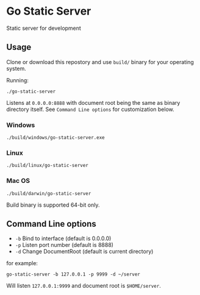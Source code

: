 # Go Static Server

Static server for development

## Usage

Clone or download this repostory and use `build/` binary for your operating system.

Running:

```
./go-static-server
```

Listens at `0.0.0.0:8888` with document root being the same as binary directory itself.
See `Command Line options` for customization below.

### Windows

```
./build/windows/go-static-server.exe
```

### Linux

```
./build/linux/go-static-server
```

### Mac OS

```
./build/darwin/go-static-server
```

Build binary is supported 64-bit only.

## Command Line options

- `-b` Bind to interface (default is 0.0.0.0)
- `-p` Listen port number (default is 8888)
- `-d` Change DocumentRoot (default is current directory)

for example:

```
go-static-server -b 127.0.0.1 -p 9999 -d ~/server
```

Will listen `127.0.0.1:9999` and document root is `$HOME/server`.

